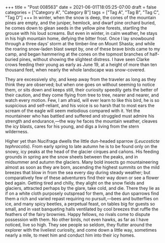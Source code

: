 +++
title = "Post 008563"
date = 2021-06-01T18:05:25-07:00
draft = false
categories = ["Category A", "Category B"]
tags = ["Tag A", "Tag B", "Tag C", "Tag D"]
+++
In winter, when the snow is deep, the cones of the mountain pines are empty, and the juniper, hemlock, and dwarf pine orchard buried, he comes down to glean seeds in the yellow pine forests, startling the grouse with his loud screams. But even in winter, in calm weather, he stays in his high mountain home, defying the bitter frost. Once I lay snowbound through a three days’ storm at the timber-line on Mount Shasta; and while the roaring snow-laden blast swept by, one of these brave birds came to my camp, and began hammering at the cones on the topmost branches of half-buried pines, without showing the slightest distress. I have seen Clarke crows feeding their young as early as June 19, at a height of more than ten thousand feet, when nearly the whole landscape was snow-covered.

They are excessively shy, and keep away from the traveler as long as they think they are observed; but when one goes on without seeming to notice them, or sits down and keeps still, their curiosity speedily gets the better of their caution, and they come flying from tree to tree, nearer and nearer, and watch every motion. Few, I am afraid, will ever learn to like this bird, he is so suspicious and self-reliant, and his voice is so harsh that to most ears the scream of the eagle will seem melodious compared with it. Yet the mountaineer who has battled and suffered and struggled must admire his strength and endurance,—the way he faces the mountain weather, cleaves the icy blasts, cares for his young, and digs a living from the stern wilderness.

Higher yet than Nucifraga dwells the little dun-headed sparrow (_Leucosticte tephrocotis_). From early spring to late autumn he is to be found only on the snowy, icy peaks at the head of the glacier cirques and cañons. His feeding grounds in spring are the snow sheets between the peaks, and in midsummer and autumn the glaciers. Many bold insects go mountaineering almost as soon as they are born, ascending the highest summits on the mild breezes that blow in from the sea every day during steady weather; but comparatively few of these adventurers find their way down or see a flower bed again. Getting tired and chilly, they alight on the snow fields and glaciers, attracted perhaps by the glare, take cold, and die. There they lie as if on a white cloth purposely outspread for them, and the dun sparrows find them a rich and varied repast requiring no pursuit,—bees and butterflies on ice, and many spicy beetles, a perpetual feast, on tables big for guests so small, and in vast banqueting halls ventilated by cool breezes that ruffle the feathers of the fairy brownies. Happy fellows, no rivals come to dispute possession with them. No other birds, not even hawks, as far as I have noticed, live so high. They see people so seldom, they flutter around the explorer with the liveliest curiosity, and come down a little way, sometimes nearly a mile, to meet him and conduct him into their icy homes.
